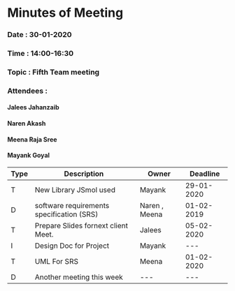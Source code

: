 # Minutes of Meeting

### Date : 30-01-2020
### Time : 14:00-16:30
### Topic : Fifth Team meeting
### Attendees : 
#### Jalees Jahanzaib
#### Naren Akash 
#### Meena Raja Sree
#### Mayank Goyal


Type |      Description 	   | Owner | Deadline
---- |      -----------		   |  ---  |   ----
  T  | New Library JSmol used   | Mayank | 29-01-2020
  D  | software requirements specification (SRS) | Naren , Meena  |01-02-2019
  T  | Prepare Slides fornext client Meet.  | Jalees | 05-02-2020
  I  | Design Doc for Project |  Mayank   |  ---
  T  | UML For SRS | Meena | 01-02-2020
  D  | Another meeting this week |   ---     |  ---
